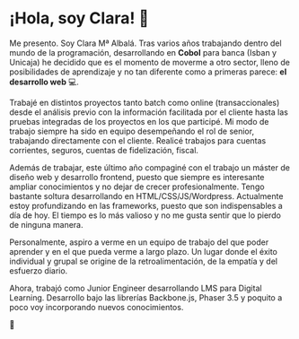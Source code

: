 # ¡Hola, soy Clara! :raising_hand:

Me presento. Soy Clara Mª Albalá. Tras varios años trabajando dentro del mundo de la programación, desarrollando en **Cobol** para banca (Isban y Unicaja) he decidido que es el momento de moverme a otro sector, lleno de posibilidades de aprendizaje y no tan diferente como a primeras parece: **el desarrollo web** 💻. 

Trabajé en distintos proyectos tanto batch como online (transaccionales) desde el análisis previo con la información facilitada por el cliente hasta las pruebas integradas de los proyectos en los que participé. Mi modo de trabajo siempre ha sido en equipo desempeñando el rol de senior, trabajando directamente con el cliente. Realicé trabajos para cuentas corrientes, seguros, cuentas de fidelización, fiscal.

Además de trabajar, este último año compaginé con el trabajo un máster de diseño web y desarrollo frontend, puesto que siempre es interesante ampliar conocimientos y no dejar de crecer profesionalmente. Tengo bastante soltura desarrollando en HTML/CSS/JS/Wordpress. Actualmente estoy profundizando en las frameworks, puesto que son indispensables a día de hoy. El tiempo es lo más valioso y no me gusta sentir que lo pierdo de ninguna manera.

Personalmente, aspiro a verme en un equipo de trabajo del que poder aprender y en el que pueda verme a largo plazo. Un lugar donde el éxito individual y grupal se origine de la retroalimentación, de la empatía y del esfuerzo diario. 

Ahora, trabajó como Junior Engineer desarrollando LMS para Digital Learning. Desarrollo bajo las librerías Backbone.js, Phaser 3.5 y poquito a poco voy incorporando nuevos conocimientos.

:dancer:
